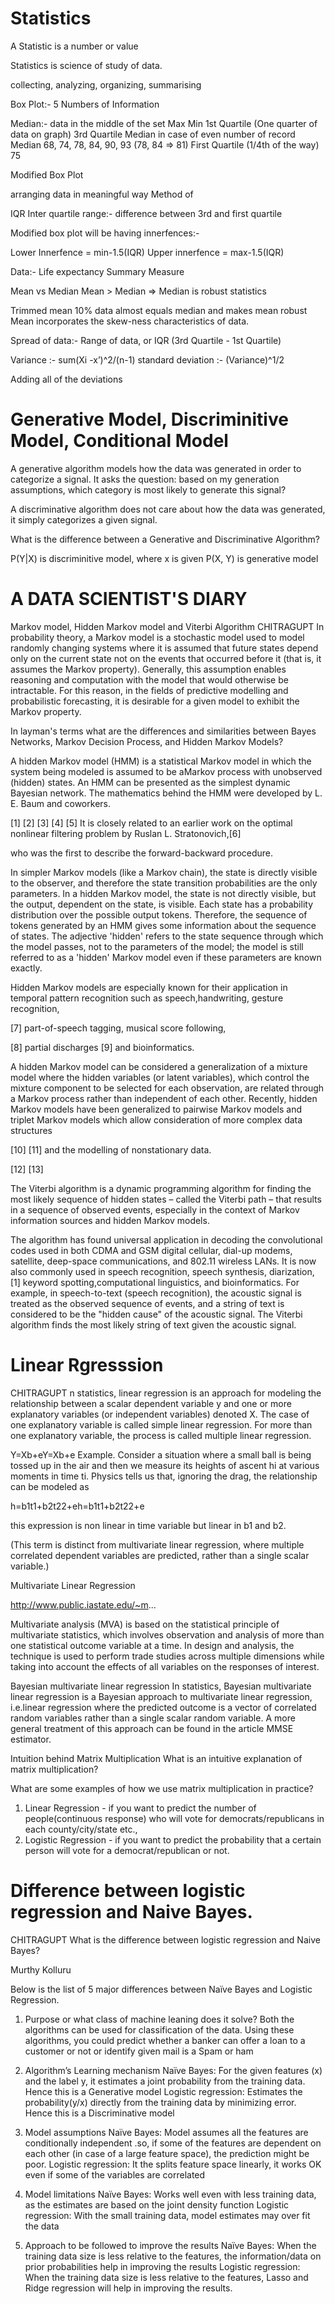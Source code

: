 # Statistics

A Statistic is a number or value

Statistics is science of study of data.

collecting, analyzing, organizing, summarising

Box Plot:- 5 Numbers of Information

Median:- data in the middle of the set
Max
Min
1st Quartile (One quarter of data on graph)
3rd Quartile
Median in case of even number of record
Median 68, 74, 78, 84, 90, 93 (78, 84 => 81)
First Quartile (1/4th of the way) 75

Modified Box Plot

arranging data in meaningful way
Method of

IQR Inter quartile range:- difference between 3rd and first quartile

Modified box plot will be having innerfences:-

Lower Innerfence = min-1.5(IQR)
Upper innerfence = max-1.5(IQR)

Data:- Life expectancy
Summary Measure

Mean vs Median
Mean > Median => 
Median is robust statistics

Trimmed mean 10% data almost equals median and makes mean robust
Mean incorporates the skew-ness characteristics of data.

Spread of data:-
Range of data, or IQR (3rd Quartile - 1st Quartile)

Variance :- sum(Xi -x’)^2/(n-1)
standard deviation :- (Variance)^1/2

Adding all of the deviations




# Generative Model, Discriminitive Model, Conditional Model

A generative algorithm models how the data was generated in order to categorize a signal. It asks the question: based on my generation assumptions, which category is most likely to generate this signal?

A discriminative algorithm does not care about how the data was generated, it simply categorizes a given signal.

What is the difference between a Generative and Discriminative Algorithm?

P(Y|X) is discriminitive model, where x is given
P(X, Y) is generative model



# A DATA SCIENTIST'S DIARY
Markov model, Hidden Markov model and Viterbi Algorithm
CHITRAGUPT
In probability theory, a Markov model is a stochastic model used to model randomly changing systems where it is assumed that future states depend only on the current state not on the events that occurred before it (that is, it assumes the Markov property). Generally, this assumption enables reasoning and computation with the model that would otherwise be intractable. For this reason, in the fields of predictive modelling and probabilistic forecasting, it is desirable for a given model to exhibit the Markov property.

In layman's terms what are the differences and similarities between Bayes Networks, Markov Decision Process, and Hidden Markov Models?

A hidden Markov model (HMM) is a statistical Markov model in which the system being modeled is assumed to be aMarkov process with unobserved (hidden) states. An HMM can be presented as the simplest dynamic Bayesian network. The mathematics behind the HMM were developed by L. E. Baum and coworkers.

[1] [2] [3] [4] [5] 
 It is closely related to an earlier work on the optimal nonlinear filtering problem by Ruslan L. Stratonovich,[6]

who was the first to describe the forward-backward procedure.

In simpler Markov models (like a Markov chain), the state is directly visible to the observer, and therefore the state transition probabilities are the only parameters. In a hidden Markov model, the state is not directly visible, but the output, dependent on the state, is visible. Each state has a probability distribution over the possible output tokens. Therefore, the sequence of tokens generated by an HMM gives some information about the sequence of states. The adjective 'hidden' refers to the state sequence through which the model passes, not to the parameters of the model; the model is still referred to as a 'hidden' Markov model even if these parameters are known exactly.

Hidden Markov models are especially known for their application in temporal pattern recognition such as speech,handwriting, gesture recognition,

[7] part-of-speech tagging, musical score following,

[8] partial discharges [9] and bioinformatics.

A hidden Markov model can be considered a generalization of a mixture model where the hidden variables (or latent variables), which control the mixture component to be selected for each observation, are related through a Markov process rather than independent of each other. Recently, hidden Markov models have been generalized to pairwise Markov models and triplet Markov models which allow consideration of more complex data structures

[10] [11] and the modelling of nonstationary data.

[12] [13]

The Viterbi algorithm is a dynamic programming algorithm for finding the most likely sequence of hidden states – called the Viterbi path – that results in a sequence of observed events, especially in the context of Markov information sources and hidden Markov models.

The algorithm has found universal application in decoding the convolutional codes used in both CDMA and GSM digital cellular, dial-up modems, satellite, deep-space communications, and 802.11 wireless LANs. It is now also commonly used in speech recognition, speech synthesis, diarization, [1] keyword spotting,computational linguistics, and bioinformatics. For example, in speech-to-text (speech recognition), the acoustic signal is treated as the observed sequence of events, and a string of text is considered to be the "hidden cause" of the acoustic signal. The Viterbi algorithm finds the most likely string of text given the acoustic signal.




# Linear Rgresssion
CHITRAGUPT
n statistics, linear regression is an approach for modeling the relationship between a scalar dependent variable y and one or more explanatory variables (or independent variables) denoted X. The case of one explanatory variable is called simple linear regression. For more than one explanatory variable, the process is called multiple linear regression.

Y=Xb+eY=Xb+e
Example. Consider a situation where a small ball is being tossed up in the air and then we measure its heights of ascent hi at various moments in time ti. Physics tells us that, ignoring the drag, the relationship can be modeled as

h=b1t1+b2t22+eh=b1t1+b2t22+e

this expression is non linear in time variable but linear in b1 and b2.

(This term is distinct from multivariate linear regression, where multiple correlated dependent variables are predicted, rather than a single scalar variable.)

Multivariate Linear Regression

http://www.public.iastate.edu/~m...

Multivariate analysis (MVA) is based on the statistical principle of multivariate statistics, which involves observation and analysis of more than one statistical outcome variable at a time. In design and analysis, the technique is used to perform trade studies across multiple dimensions while taking into account the effects of all variables on the responses of interest.

Bayesian multivariate linear regression
In statistics, Bayesian multivariate linear regression is a Bayesian approach to multivariate linear regression, i.e.linear regression where the predicted outcome is a vector of correlated random variables rather than a single scalar random variable. A more general treatment of this approach can be found in the article MMSE estimator.

Intuition behind Matrix Multiplication
What is an intuitive explanation of matrix multiplication?

What are some examples of how we use matrix multiplication in practice?

1. Linear Regression - if you want to predict the number of people(continuous response) who will vote for democrats/republicans in each county/city/state etc.,
2. Logistic Regression - if you want to predict the probability that a certain person will vote for a democrat/republican or not.









# Difference between logistic regression and Naive Bayes.
CHITRAGUPT
What is the difference between logistic regression and Naive Bayes?

Murthy Kolluru

Below is the list of 5 major differences between Naïve Bayes and Logistic Regression.

1. Purpose or what class of machine leaning does it solve? 
Both the algorithms can be used for classification of the data. Using these algorithms, you could predict whether a banker can offer a loan to a customer or not or identify given mail is a Spam or ham

2. Algorithm’s Learning mechanism
Naïve Bayes: For the given features (x) and the label y, it estimates a joint probability from the training data. Hence this is a Generative model
Logistic regression: Estimates the probability(y/x) directly from the training data by minimizing error. Hence this is a Discriminative model

3. Model assumptions
Naïve Bayes: Model assumes all the features are conditionally independent .so, if some of the features are dependent on each other (in case of a large feature space), the prediction might be poor.
Logistic regression: It the splits feature space linearly, it works OK even if some of the variables are correlated

4. Model limitations
Naïve Bayes: Works well even with less training data, as the estimates are based on the joint density function
Logistic regression: With the small training data, model estimates may over fit the data

5. Approach to be followed to improve the results
Naïve Bayes: When the training data size is less relative to the features, the information/data on prior probabilities help in improving the results 
Logistic regression: When the training data size is less relative to the features, Lasso and Ridge regression will help in improving the results.
